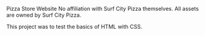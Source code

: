 Pizza Store Website 
No affiliation with Surf City Pizza themselves.
All assets are owned by Surf City Pizza.

This project was to test the basics of HTML with CSS.
